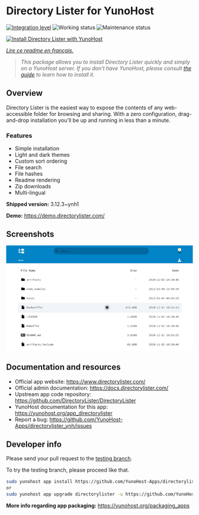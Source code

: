 <!--
N.B.: This README was automatically generated by https://github.com/YunoHost/apps/tree/master/tools/README-generator
It shall NOT be edited by hand.
-->

# Directory Lister for YunoHost

[![Integration level](https://dash.yunohost.org/integration/directorylister.svg)](https://dash.yunohost.org/appci/app/directorylister) ![Working status](https://ci-apps.yunohost.org/ci/badges/directorylister.status.svg) ![Maintenance status](https://ci-apps.yunohost.org/ci/badges/directorylister.maintain.svg)

[![Install Directory Lister with YunoHost](https://install-app.yunohost.org/install-with-yunohost.svg)](https://install-app.yunohost.org/?app=directorylister)

*[Lire ce readme en français.](./README_fr.md)*

> *This package allows you to install Directory Lister quickly and simply on a YunoHost server.
If you don't have YunoHost, please consult [the guide](https://yunohost.org/#/install) to learn how to install it.*

## Overview

Directory Lister is the easiest way to expose the contents of any web-accessible folder for browsing and sharing. With a zero configuration, drag-and-drop installation you'll be up and running in less than a minute.

### Features

- Simple installation
- Light and dark themes
- Custom sort ordering
- File search
- File hashes
- Readme rendering
- Zip downloads
- Multi-lingual


**Shipped version:** 3.12.3~ynh1

**Demo:** https://demo.directorylister.com/

## Screenshots

![Screenshot of Directory Lister](./doc/screenshots/Screenshot.png)

## Documentation and resources

* Official app website: <https://www.directorylister.com/>
* Official admin documentation: <https://docs.directorylister.com/>
* Upstream app code repository: <https://github.com/DirectoryLister/DirectoryLister>
* YunoHost documentation for this app: <https://yunohost.org/app_directorylister>
* Report a bug: <https://github.com/YunoHost-Apps/directorylister_ynh/issues>

## Developer info

Please send your pull request to the [testing branch](https://github.com/YunoHost-Apps/directorylister_ynh/tree/testing).

To try the testing branch, please proceed like that.

``` bash
sudo yunohost app install https://github.com/YunoHost-Apps/directorylister_ynh/tree/testing --debug
or
sudo yunohost app upgrade directorylister -u https://github.com/YunoHost-Apps/directorylister_ynh/tree/testing --debug
```

**More info regarding app packaging:** <https://yunohost.org/packaging_apps>
